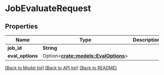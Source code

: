 # JobEvaluateRequest

## Properties

Name | Type | Description | Notes
------------ | ------------- | ------------- | -------------
**job_id** | **String** |  | 
**eval_options** | Option<[**crate::models::EvalOptions**](EvalOptions.md)> |  | [optional]

[[Back to Model list]](../README.md#documentation-for-models) [[Back to API list]](../README.md#documentation-for-api-endpoints) [[Back to README]](../README.md)


